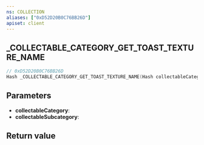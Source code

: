 ```yaml
---
ns: COLLECTION
aliases: ["0xD52D20B0C76BB26D"]
apiset: client
---
```

## _COLLECTABLE_CATEGORY_GET_TOAST_TEXTURE_NAME

```c
// 0xD52D20B0C76BB26D
Hash _COLLECTABLE_CATEGORY_GET_TOAST_TEXTURE_NAME(Hash collectableCategory, Hash collectableSubcategory);
```


## Parameters
* **collectableCategory**:
* **collectableSubcategory**:

## Return value